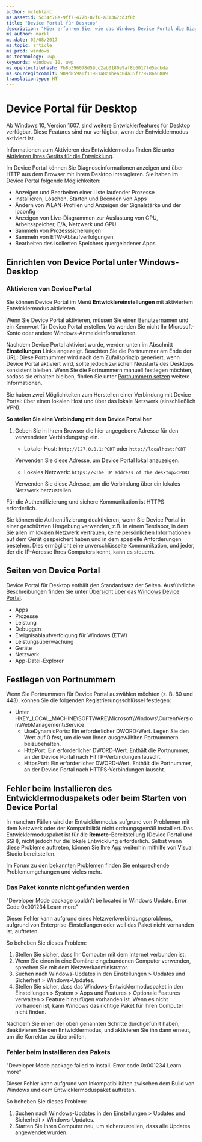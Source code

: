 ```yaml
---
author: mcleblanc
ms.assetid: 5c34c78e-9ff7-477b-87f6-a31367cd3f8b
title: "Device Portal für Desktop"
description: "Hier erfahren Sie, wie das Windows Device Portal die Diagnose und Automatisierung auf dem Windows-Desktop öffnet."
ms.author: markl
ms.date: 02/08/2017
ms.topic: article
ms.prod: windows
ms.technology: uwp
keywords: windows 10, uwp
ms.openlocfilehash: 7b8b396078d59cc2ab3180e9af8b6017fd5edbda
ms.sourcegitcommit: 909d859a0f11981a8d1beac0da35f779786a6889
translationtype: HT
---
```

# <a name="device-portal-for-desktop"></a>Device Portal für Desktop

Ab Windows 10, Version 1607, sind weitere Entwicklerfeatures für Desktop verfügbar. Diese Features sind nur verfügbar, wenn der Entwicklermodus aktiviert ist.

Informationen zum Aktivieren des Entwicklermodus finden Sie unter [Aktivieren Ihres Geräts für die Entwicklung](../get-started/enable-your-device-for-development.md).

Im Device Portal können Sie Diagnoseinformationen anzeigen und über HTTP aus dem Browser mit Ihrem Desktop interagieren. Sie haben im Device Portal folgende Möglichkeiten:
- Anzeigen und Bearbeiten einer Liste laufender Prozesse
- Installieren, Löschen, Starten und Beenden von Apps
- Ändern von WLAN-Profilen und Anzeigen der Signalstärke und der ipconfig
- Anzeigen von Live-Diagrammen zur Auslastung von CPU, Arbeitsspeicher, E/A, Netzwerk und GPU
- Sammeln von Prozesssicherungen
- Sammeln von ETW-Ablaufverfolgungen 
- Bearbeiten des isolierten Speichers quergeladener Apps

## <a name="set-up-device-portal-on-windows-desktop"></a>Einrichten von Device Portal unter Windows-Desktop

### <a name="turn-on-device-portal"></a>Aktivieren von Device Portal

Sie können Device Portal im Menü **Entwicklereinstellungen** mit aktiviertem Entwicklermodus aktivieren.  

Wenn Sie Device Portal aktivieren, müssen Sie einen Benutzernamen und ein Kennwort für Device Portal erstellen. Verwenden Sie nicht Ihr Microsoft-Konto oder andere Windows-Anmeldeinformationen.  

Nachdem Device Portal aktiviert wurde, werden unten im Abschnitt **Einstellungen** Links angezeigt. Beachten Sie die Portnummer am Ende der URL: Diese Portnummer wird nach dem Zufallsprinzip generiert, wenn Device Portal aktiviert wird, sollte jedoch zwischen Neustarts des Desktops konsistent bleiben. Wenn Sie die Portnummern manuell festlegen möchten, sodass sie erhalten bleiben, finden Sie unter [Portnummern setzen](device-portal-desktop.md#setting-port-numbers) weitere Informationen.

Sie haben zwei Möglichkeiten zum Herstellen einer Verbindung mit Device Portal: über einen lokalen Host und über das lokale Netzwerk (einschließlich VPN).

**So stellen Sie eine Verbindung mit dem Device Portal her**

1. Geben Sie in Ihrem Browser die hier angegebene Adresse für den verwendeten Verbindungstyp ein.

    - Lokaler Host: `http://127.0.0.1:PORT` oder `http://localhost:PORT`

    Verwenden Sie diese Adresse, um Device Portal lokal anzuzeigen.
    
    - Lokales Netzwerk: `https://<The IP address of the desktop>:PORT`

    Verwenden Sie diese Adresse, um die Verbindung über ein lokales Netzwerk herzustellen.

Für die Authentifizierung und sichere Kommunikation ist HTTPS erforderlich.

Sie können die Authentifizierung deaktivieren, wenn Sie Device Portal in einer geschützten Umgebung verwenden, z.B. in einem Testlabor, in dem Sie allen im lokalen Netzwerk vertrauen, keine persönlichen Informationen auf dem Gerät gespeichert haben und in dem spezielle Anforderungen bestehen. Dies ermöglicht eine unverschlüsselte Kommunikation, und jeder, der die IP-Adresse Ihres Computers kennt, kann es steuern.

## <a name="device-portal-pages"></a>Seiten von Device Portal

Device Portal für Desktop enthält den Standardsatz der Seiten. Ausführliche Beschreibungen finden Sie unter [Übersicht über das Windows Device Portal](device-portal.md).

- Apps
- Prozesse
- Leistung
- Debuggen
- Ereignisablaufverfolgung für Windows (ETW)
- Leistungsüberwachung
- Geräte
- Netzwerk
- App-Datei-Explorer 

## <a name="setting-port-numbers"></a>Festlegen von Portnummern

Wenn Sie Portnummern für Device Portal auswählen möchten (z. B. 80 und 443), können Sie die folgenden Registrierungsschlüssel festlegen:

- Unter HKEY_LOCAL_MACHINE\SOFTWARE\Microsoft\Windows\CurrentVersion\WebManagement\Service
    - UseDynamicPorts: Ein erforderlicher DWORD-Wert. Legen Sie den Wert auf 0 fest, um die von Ihnen ausgewählten Portnummern beizubehalten.
    - HttpPort: Ein erforderlicher DWORD-Wert. Enthält die Portnummer, an der Device Portal nach HTTP-Verbindungen lauscht.    
    - HttpsPort: Ein erforderlicher DWORD-Wert. Enthält die Portnummer, an der Device Portal nach HTTPS-Verbindungen lauscht.

## <a name="failure-to-install-developer-mode-package-or-launch-device-portal"></a>Fehler beim Installieren des Entwicklermoduspakets oder beim Starten von Device Portal
In manchen Fällen wird der Entwicklermodus aufgrund von Problemen mit dem Netzwerk oder der Kompatibilität nicht ordnungsgemäß installiert. Das Entwicklermoduspaket ist für die **Remote**-Bereitstellung (Device Portal und SSH), nicht jedoch für die lokale Entwicklung erforderlich.  Selbst wenn diese Probleme auftreten, können Sie Ihre App weiterhin mithilfe von Visual Studio bereitstellen. 

Im Forum zu den [bekannten Problemen](https://social.msdn.microsoft.com/Forums/en-US/home?forum=Win10SDKToolsIssues&sort=relevancedesc&brandIgnore=True&searchTerm=%22device+portal%22) finden Sie entsprechende Problemumgehungen und vieles mehr. 

### <a name="failed-to-locate-the-package"></a>Das Paket konnte nicht gefunden werden

"Developer Mode package couldn’t be located in Windows Update. Error Code 0x001234 Learn more"   

Dieser Fehler kann aufgrund eines Netzwerkverbindungsproblems, aufgrund von Enterprise-Einstellungen oder weil das Paket nicht vorhanden ist, auftreten. 

So beheben Sie dieses Problem:

1. Stellen Sie sicher, dass Ihr Computer mit dem Internet verbunden ist. 
2. Wenn Sie einen in eine Domäne eingebundenen Computer verwenden, sprechen Sie mit dem Netzwerkadministrator. 
3. Suchen nach Windows-Updates in den Einstellungen > Updates und Sicherheit > Windows-Updates.
4. Stellen Sie sicher, dass das Windows-Entwicklermoduspaket in den Einstellungen > System > Apps und Features > Optionale Features verwalten > Feature hinzufügen vorhanden ist. Wenn es nicht vorhanden ist, kann Windows das richtige Paket für Ihren Computer nicht finden. 

Nachdem Sie einen der oben genannten Schritte durchgeführt haben, deaktivieren Sie den Entwicklermodus, und aktivieren Sie ihn dann erneut, um die Korrektur zu überprüfen. 


### <a name="failed-to-install-the-package"></a>Fehler beim Installieren des Pakets

"Developer Mode package failed to install. Error code 0x001234  Learn more"

Dieser Fehler kann aufgrund von Inkompatibilitäten zwischen dem Build von Windows und dem Entwicklermoduspaket auftreten. 

So beheben Sie dieses Problem:

1. Suchen nach Windows-Updates in den Einstellungen > Updates und Sicherheit > Windows-Updates.
2. Starten Sie Ihren Computer neu, um sicherzustellen, dass alle Updates angewendet wurden.
